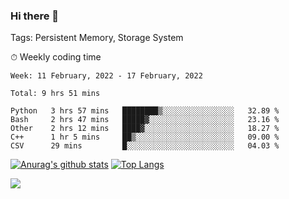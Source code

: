 ### Hi there 👋

Tags: Persistent Memory, Storage System

<!--

[![Anurag's github stats](https://github-readme-stats.vercel.app/api?username=wwyf)](https://github.com/anuraghazra/github-readme-stats)

[![Anurag's github stats](https://github-readme-stats.vercel.app/api?username=wwyf&count_private=true)](https://github.com/anuraghazra/github-readme-stats)


[![Top Langs](https://github-readme-stats.vercel.app/api/top-langs/?username=wwyf&count_private=true&&hide=jupyter%20notebook,html)](https://github.com/anuraghazra/github-readme-stats)



-->


⏱ Weekly coding time

<!--START_SECTION:waka-->
```text
Week: 11 February, 2022 - 17 February, 2022

Total: 9 hrs 51 mins

Python   3 hrs 57 mins   ████████▒░░░░░░░░░░░░░░░░   32.89 % 
Bash     2 hrs 47 mins   █████▓░░░░░░░░░░░░░░░░░░░   23.16 % 
Other    2 hrs 12 mins   ████▓░░░░░░░░░░░░░░░░░░░░   18.27 % 
C++      1 hr 5 mins     ██▒░░░░░░░░░░░░░░░░░░░░░░   09.00 % 
CSV      29 mins         █░░░░░░░░░░░░░░░░░░░░░░░░   04.03 % 
```
<!--END_SECTION:waka-->



[![Anurag's github stats](https://github-readme-stats.vercel.app/api?username=wwyf&count_private=true&show_icons=true&hide_border=true)](https://github.com/anuraghazra/github-readme-stats) [![Top Langs](https://github-readme-stats.vercel.app/api/top-langs/?username=wwyf&count_private=true&hide=jupyter%20notebook,html,OpenEdge%20ABL&langs_count=10&layout=compact&hide_border=true)](https://github.com/anuraghazra/github-readme-stats)

<!--

[![willianrod's wakatime stats](https://github-readme-stats.vercel.app/api/wakatime?username=wwyf)](https://github.com/anuraghazra/github-readme-stats)


-->

![](https://hit.yhype.me/github/profile?user_id=23121291)
